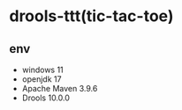 # drools-ttt(tic-tac-toe)

## env 

- windows 11
- openjdk 17
- Apache Maven 3.9.6
- Drools 10.0.0

